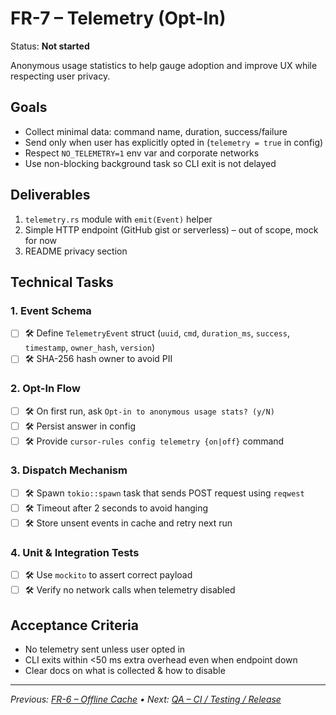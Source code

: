 # FR-7 – Telemetry (Opt-In)

Status: **Not started**

Anonymous usage statistics to help gauge adoption and improve UX while respecting user privacy.

## Goals

* Collect minimal data: command name, duration, success/failure
* Send only when user has explicitly opted in (`telemetry = true` in config)
* Respect `NO_TELEMETRY=1` env var and corporate networks
* Use non-blocking background task so CLI exit is not delayed

## Deliverables

1. `telemetry.rs` module with `emit(Event)` helper
2. Simple HTTP endpoint (GitHub gist or serverless) – out of scope, mock for now
3. README privacy section

## Technical Tasks

### 1. Event Schema

- [ ] 🛠 Define `TelemetryEvent` struct (`uuid`, `cmd`, `duration_ms`, `success`, `timestamp`, `owner_hash`, `version`)
- [ ] 🛠 SHA-256 hash owner to avoid PII

### 2. Opt-In Flow

- [ ] 🛠 On first run, ask `Opt-in to anonymous usage stats? (y/N)`
- [ ] 🛠 Persist answer in config
- [ ] 🛠 Provide `cursor-rules config telemetry {on|off}` command

### 3. Dispatch Mechanism

- [ ] 🛠 Spawn `tokio::spawn` task that sends POST request using `reqwest`
- [ ] 🛠 Timeout after 2 seconds to avoid hanging
- [ ] 🛠 Store unsent events in cache and retry next run

### 4. Unit & Integration Tests

- [ ] 🛠 Use `mockito` to assert correct payload
- [ ] 🛠 Verify no network calls when telemetry disabled

## Acceptance Criteria

* No telemetry sent unless user opted in
* CLI exits within <50 ms extra overhead even when endpoint down
* Clear docs on what is collected & how to disable

---

_Previous: [FR-6 – Offline Cache](fr6-offline-cache.md) • Next: [QA – CI / Testing / Release](qa-ci-testing-release.md)_ 